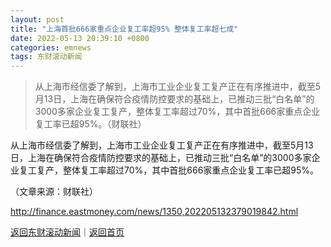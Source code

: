 ```yaml
---
layout: post
title: "上海首批666家重点企业复工率超95% 整体复工率超七成"
date: 2022-05-13 20:39:10 +0800
categories: emnews
tags: 东财滚动新闻
---
```

> 从上海市经信委了解到，上海市工业企业复工复产正在有序推进中，截至5月13日，上海在确保符合疫情防控要求的基础上，已推动三批“白名单”的3000多家企业复工复产，整体复工率超过70%，其中首批666家重点企业复工率已超95%。（财联社）

<p>从上海市经信委了解到，上海市工业企业复工复产正在有序推进中，截至5月13日，上海在确保符合疫情防控要求的基础上，已推动三批“白名单”的3000多家企业复工复产，整体复工率超过70%，其中首批666家重点企业复工率已超95%。</p><p class="em_media">（文章来源：财联社）</p>

<http://finance.eastmoney.com/news/1350,202205132379019842.html>

[返回东财滚动新闻](//finews.withounder.com/emnews/)｜[返回首页](//finews.withounder.com/)